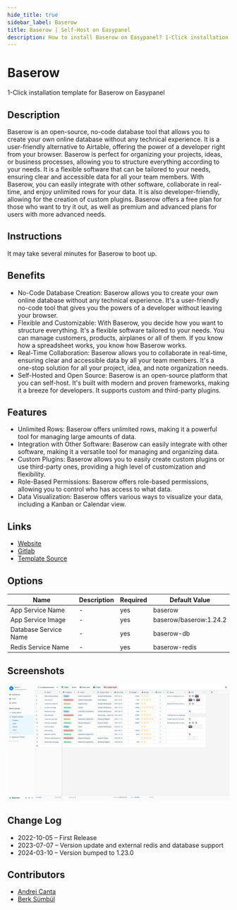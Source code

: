 ```yaml
---
hide_title: true
sidebar_label: Baserow
title: Baserow | Self-Host on Easypanel
description: How to install Baserow on Easypanel? 1-Click installation template for Baserow on Easypanel
---
```


<!-- generated -->

# Baserow

1-Click installation template for Baserow on Easypanel

## Description

Baserow is an open-source, no-code database tool that allows you to create your own online database without any technical experience. It is a user-friendly alternative to Airtable, offering the power of a developer right from your browser. Baserow is perfect for organizing your projects, ideas, or business processes, allowing you to structure everything according to your needs. It is a flexible software that can be tailored to your needs, ensuring clear and accessible data for all your team members. With Baserow, you can easily integrate with other software, collaborate in real-time, and enjoy unlimited rows for your data. It is also developer-friendly, allowing for the creation of custom plugins. Baserow offers a free plan for those who want to try it out, as well as premium and advanced plans for users with more advanced needs.

## Instructions

It may take several minutes for Baserow to boot up.

## Benefits

- No-Code Database Creation: Baserow allows you to create your own online database without any technical experience. It's a user-friendly no-code tool that gives you the powers of a developer without leaving your browser.
- Flexible and Customizable: With Baserow, you decide how you want to structure everything. It's a flexible software tailored to your needs. You can manage customers, products, airplanes or all of them. If you know how a spreadsheet works, you know how Baserow works.
- Real-Time Collaboration: Baserow allows you to collaborate in real-time, ensuring clear and accessible data by all your team members. It's a one-stop solution for all your project, idea, and note organization needs.
- Self-Hosted and Open Source: Baserow is an open-source platform that you can self-host. It's built with modern and proven frameworks, making it a breeze for developers. It supports custom and third-party plugins.

## Features

- Unlimited Rows: Baserow offers unlimited rows, making it a powerful tool for managing large amounts of data.
- Integration with Other Software: Baserow can easily integrate with other software, making it a versatile tool for managing and organizing data.
- Custom Plugins: Baserow allows you to easily create custom plugins or use third-party ones, providing a high level of customization and flexibility.
- Role-Based Permissions: Baserow offers role-based permissions, allowing you to control who has access to what data.
- Data Visualization: Baserow offers various ways to visualize your data, including a Kanban or Calendar view.

## Links

- [Website](https://baserow.io/)
- [Gitlab](https://gitlab.com/bramw/baserow)
- [Template Source](https://github.com/easypanel-io/templates/tree/main/templates/baserow)

## Options

Name | Description | Required | Default Value
-|-|-|-
App Service Name | - | yes | baserow
App Service Image | - | yes | baserow/baserow:1.24.2
Database Service Name | - | yes | baserow-db
Redis Service Name | - | yes | baserow-redis

## Screenshots

![Baserow Screenshot](./assets/screenshot.png)

## Change Log

- 2022-10-05 – First Release
- 2023-07-07 – Version update and external redis and database support
- 2024-03-10 – Version bumped to 1.23.0

## Contributors

- [Andrei Canta](https://github.com/deiucanta)
- [Berk Sümbül](https://berksmbl.com)
